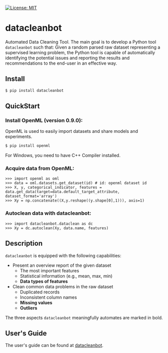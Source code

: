 [![License: MIT](https://img.shields.io/badge/License-MIT-yellow.svg)](https://opensource.org/licenses/MIT)

# datacleanbot
Automated Data Cleaning Tool.
The main goal is to develop a Python tool ``datacleanbot`` such that:
    Given a random parsed raw dataset representing a supervised learning problem, the Python tool is capable of automatically identifying the potential issues and reporting the results and recommendations to the end-user in an effective way.

## Install

```sh
$ pip install datacleanbot
```

## QuickStart

### Install OpenML (version 0.9.0):

OpenML is used to easily import datasets and share models and experiments.

```sh
$ pip install openml
```

For Windows, you need to have C++ Compiler installed.

### Acquire data from OpenML:

    >>> import openml as oml
    >>> data = oml.datasets.get_dataset(id) # id: openml dataset id
    >>> X, y, categorical_indicator, features = data.get_data(target=data.default_target_attribute, dataset_format='array')
    >>> Xy = np.concatenate((X,y.reshape((y.shape[0],1))), axis=1)

### Autoclean data with datacleanbot:

    >>> import datacleanbot.dataclean as dc
    >>> Xy = dc.autoclean(Xy, data.name, features)


## Description

``datacleanbot`` is equipped with the following capabilities:
* Present an overview report of the given dataset
    * The most important features
    * Statistical information (e.g., mean, max, min)
    * **Data types of features**
* Clean common data problems in the raw dataset
    * Duplicated records
    * Inconsistent column names
    * **Missing values**
    * **Outliers**

The three aspects ``datacleanbot`` meaningfully automates are marked in bold.

## User's Guide

The user's guide can be found at [datacleanbot](https://datacleanbot.readthedocs.io/en/latest/).
